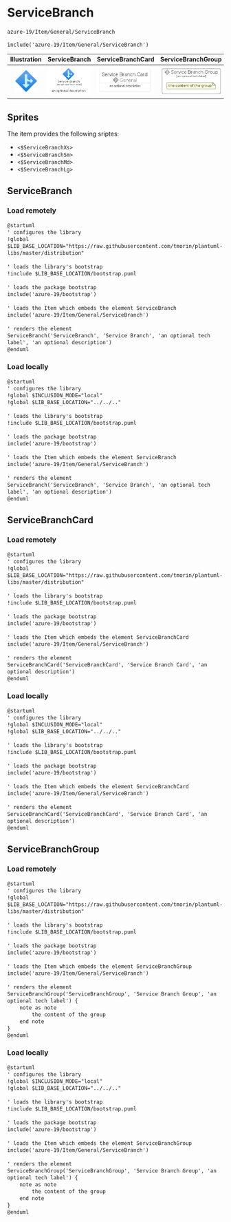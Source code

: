 # ServiceBranch


```text
azure-19/Item/General/ServiceBranch
```

```text
include('azure-19/Item/General/ServiceBranch')
```



| Illustration | ServiceBranch | ServiceBranchCard | ServiceBranchGroup |
| :---: | :---: | :---: | :---: |
| ![illustration for Illustration](../../../azure-19/Item/General/ServiceBranch.png) | ![illustration for ServiceBranch](../../../azure-19/Item/General/ServiceBranch.Local.png) | ![illustration for ServiceBranchCard](../../../azure-19/Item/General/ServiceBranchCard.Local.png) | ![illustration for ServiceBranchGroup](../../../azure-19/Item/General/ServiceBranchGroup.Local.png) |



## Sprites
The item provides the following sriptes:

- `<$ServiceBranchXs>`
- `<$ServiceBranchSm>`
- `<$ServiceBranchMd>`
- `<$ServiceBranchLg>`





## ServiceBranch

### Load remotely
```plantuml
@startuml
' configures the library
!global $LIB_BASE_LOCATION="https://raw.githubusercontent.com/tmorin/plantuml-libs/master/distribution"

' loads the library's bootstrap
!include $LIB_BASE_LOCATION/bootstrap.puml

' loads the package bootstrap
include('azure-19/bootstrap')

' loads the Item which embeds the element ServiceBranch
include('azure-19/Item/General/ServiceBranch')

' renders the element
ServiceBranch('ServiceBranch', 'Service Branch', 'an optional tech label', 'an optional description')
@enduml
```

### Load locally
```plantuml
@startuml
' configures the library
!global $INCLUSION_MODE="local"
!global $LIB_BASE_LOCATION="../../.."

' loads the library's bootstrap
!include $LIB_BASE_LOCATION/bootstrap.puml

' loads the package bootstrap
include('azure-19/bootstrap')

' loads the Item which embeds the element ServiceBranch
include('azure-19/Item/General/ServiceBranch')

' renders the element
ServiceBranch('ServiceBranch', 'Service Branch', 'an optional tech label', 'an optional description')
@enduml
```

## ServiceBranchCard

### Load remotely
```plantuml
@startuml
' configures the library
!global $LIB_BASE_LOCATION="https://raw.githubusercontent.com/tmorin/plantuml-libs/master/distribution"

' loads the library's bootstrap
!include $LIB_BASE_LOCATION/bootstrap.puml

' loads the package bootstrap
include('azure-19/bootstrap')

' loads the Item which embeds the element ServiceBranchCard
include('azure-19/Item/General/ServiceBranch')

' renders the element
ServiceBranchCard('ServiceBranchCard', 'Service Branch Card', 'an optional description')
@enduml
```

### Load locally
```plantuml
@startuml
' configures the library
!global $INCLUSION_MODE="local"
!global $LIB_BASE_LOCATION="../../.."

' loads the library's bootstrap
!include $LIB_BASE_LOCATION/bootstrap.puml

' loads the package bootstrap
include('azure-19/bootstrap')

' loads the Item which embeds the element ServiceBranchCard
include('azure-19/Item/General/ServiceBranch')

' renders the element
ServiceBranchCard('ServiceBranchCard', 'Service Branch Card', 'an optional description')
@enduml
```

## ServiceBranchGroup

### Load remotely
```plantuml
@startuml
' configures the library
!global $LIB_BASE_LOCATION="https://raw.githubusercontent.com/tmorin/plantuml-libs/master/distribution"

' loads the library's bootstrap
!include $LIB_BASE_LOCATION/bootstrap.puml

' loads the package bootstrap
include('azure-19/bootstrap')

' loads the Item which embeds the element ServiceBranchGroup
include('azure-19/Item/General/ServiceBranch')

' renders the element
ServiceBranchGroup('ServiceBranchGroup', 'Service Branch Group', 'an optional tech label') {
    note as note
        the content of the group
    end note
}
@enduml
```

### Load locally
```plantuml
@startuml
' configures the library
!global $INCLUSION_MODE="local"
!global $LIB_BASE_LOCATION="../../.."

' loads the library's bootstrap
!include $LIB_BASE_LOCATION/bootstrap.puml

' loads the package bootstrap
include('azure-19/bootstrap')

' loads the Item which embeds the element ServiceBranchGroup
include('azure-19/Item/General/ServiceBranch')

' renders the element
ServiceBranchGroup('ServiceBranchGroup', 'Service Branch Group', 'an optional tech label') {
    note as note
        the content of the group
    end note
}
@enduml
```

